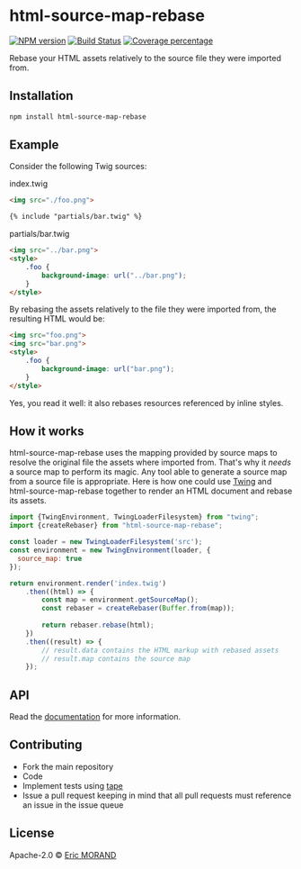 # html-source-map-rebase

[![NPM version][npm-image]][npm-url] [![Build Status][travis-image]][travis-url] [![Coverage percentage][coveralls-image]][coveralls-url]

Rebase your HTML assets relatively to the source file they were imported from.

## Installation

```bash
npm install html-source-map-rebase
```

## Example

Consider the following Twig sources:

index.twig

``` html
<img src="./foo.png">

{% include "partials/bar.twig" %}
```

partials/bar.twig

``` html
<img src="../bar.png">
<style>
    .foo {
        background-image: url("../bar.png");
    }
</style>
```

By rebasing the assets relatively to the file they were imported from, the resulting HTML would be:

``` html
<img src="foo.png">
<img src="bar.png">
<style>
    .foo {
        background-image: url("bar.png");
    }
</style>
```

Yes, you read it well: it also rebases resources referenced by inline styles.

## How it works

html-source-map-rebase uses the mapping provided by source maps to resolve the original file the assets where imported from. That's why it *needs* a source map to perform its magic. Any tool able to generate a source map from a source file is appropriate. Here is how one could use [Twing](https://www.npmjs.com/package/twing) and html-source-map-rebase together to render an HTML document and rebase its assets.

``` javascript
import {TwingEnvironment, TwingLoaderFilesystem} from "twing";
import {createRebaser} from "html-source-map-rebase";

const loader = new TwingLoaderFilesystem('src');
const environment = new TwingEnvironment(loader, {
  source_map: true
});

return environment.render('index.twig')
    .then((html) => {
        const map = environment.getSourceMap();
        const rebaser = createRebaser(Buffer.from(map));
    
        return rebaser.rebase(html);
    })
    .then((result) => {
        // result.data contains the HTML markup with rebased assets
        // result.map contains the source map
    });
```

## API

Read the [documentation](https://nightlycommit.github.io/html-source-map-rebase) for more information.

## Contributing

* Fork the main repository
* Code
* Implement tests using [tape](https://www.npmjs.com/package/tape)
* Issue a pull request keeping in mind that all pull requests must reference an issue in the issue queue

## License

Apache-2.0 © [Eric MORAND]()

[npm-image]: https://badge.fury.io/js/html-source-map-rebase.svg
[npm-url]: https://npmjs.org/package/html-source-map-rebase
[travis-image]: https://travis-ci.org/NightlyCommit/html-source-map-rebase.svg?branch=master
[travis-url]: https://travis-ci.org/NightlyCommit/html-source-map-rebase
[coveralls-image]: https://coveralls.io/repos/github/NightlyCommit/html-source-map-rebase/badge.svg
[coveralls-url]: https://coveralls.io/github/NightlyCommit/html-source-map-rebase